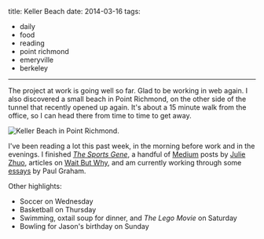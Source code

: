 title: Keller Beach
date: 2014-03-16
tags:
- daily
- food
- reading
- point richmond
- emeryville
- berkeley
---

The project at work is going well so far. Glad to be working in web again. I also discovered a small beach in Point Richmond, on the other side of the tunnel that recently opened up again. It's about a 15 minute walk from the office, so I can head there from time to time to get away.

![Keller Beach in Point Richmond.](https://dl.dropbox.com/u/4291520/journal-images/keller-beach.jpg)

I've been reading a lot this past week, in the morning before work and in the evenings. I finished *[The Sports Gene](http://www.amazon.com/The-Sports-Gene-Extraordinary-Performance/dp/1591845114)*, a handful of [Medium](https://medium.com/) posts by [Julie Zhuo](https://medium.com/@joulee), articles on [Wait But Why](http://waitbutwhy.com/), and am currently working through some [essays](http://www.paulgraham.com/articles.html) by Paul Graham.

Other highlights:

- Soccer on Wednesday
- Basketball on Thursday
- Swimming, oxtail soup for dinner, and *The Lego Movie* on Saturday
- Bowling for Jason's birthday on Sunday
